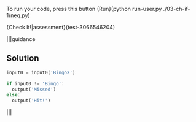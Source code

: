 To run your code, press this button {Run}(python run-user.py ./03-ch-if-1/neq.py)

{Check It!|assessment}(test-3066546204)

|||guidance
## Solution
```python
input0 = input0('BingoX')

if input0 != 'Bingo':
  output('Missed')
else:
  output('Hit!')
```
|||